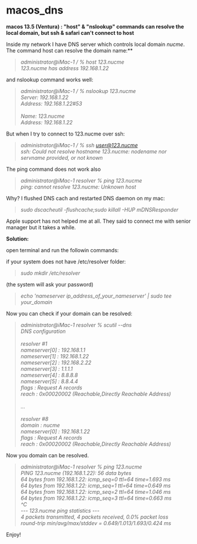 # macos_dns
**macos 13.5 (Ventura) : "host" &amp; "nslookup" commands can resolve the local domain, but ssh &amp; safari can't connect to host**


Inside my network I have DNS server which controls local domain _nucme_. The command host can resolve the domain name:**

>_administrator@iMac-1 / % host 123.nucme<br>
>123.nucme has address 192.168.1.22_

and nslookup command works well:

>_administrator@iMac-1 / % nslookup 123.nucme<br>
>Server:		192.168.1.22<br>
>Address:	192.168.1.22#53<br>
><br>
>Name:	123.nucme<br>
>Address: 192.168.1.22_<br>

But when I try to connect to 123.nucme over ssh:

>_administrator@iMac-1 / % ssh user@123.nucme<br>
>ssh: Could not resolve hostname 123.nucme: nodename nor servname provided, or not known<br>_

The ping command does not work also

>_administrator@iMac-1 resolver % ping 123.nucme   
>ping: cannot resolve 123.nucme: Unknown host<br>_

Why? I flushed DNS cach and restarted DNS daemon on my mac:

>_sudo dscacheutil -flushcache;sudo killall -HUP mDNSResponder_

Apple support has not helped me at all. They said to connect me with senior manager but it takes a while.



**Solution:**

open terminal and run the followin commands:

if your system does not have /etc/resolver folder:
>_sudo mkdir /etc/resolver_

(the system will ask your password)

>_echo 'nameserver ip_address_of_your_nameserver' | sudo tee your_domain_


Now you can check if your domain can be resolved:

>_administrator@iMac-1 resolver % scutil --dns<br>
>DNS configuration<br>
><br>
>resolver #1<br>
> nameserver[0] : 192.168.1.1<br>
> nameserver[1] : 192.168.1.22<br>
> nameserver[2] : 192.168.2.22<br>
> nameserver[3] : 1.1.1.1<br>
> nameserver[4] : 8.8.8.8<br>
> nameserver[5] : 8.8.4.4<br>
> flags  : Request A records<br>
> reach  : 0x00020002 (Reachable,Directly Reachable Address)<br>
><br>
>...<br>
><br>
>resolver #8<br>
> domain  : nucme<br>
> nameserver[0] : 192.168.1.22<br>
> flags  : Request A records<br>
> reach  : 0x00020002 (Reachable,Directly Reachable Address)_<br>

Now you domain can be resolved.

>_administrator@iMac-1 resolver % ping 123.nucme<br>
>PING 123.nucme (192.168.1.22): 56 data bytes<br>
>64 bytes from 192.168.1.22: icmp_seq=0 ttl=64 time=1.693 ms<br>
>64 bytes from 192.168.1.22: icmp_seq=1 ttl=64 time=0.649 ms<br>
>64 bytes from 192.168.1.22: icmp_seq=2 ttl=64 time=1.046 ms<br>
>64 bytes from 192.168.1.22: icmp_seq=3 ttl=64 time=0.663 ms<br>
>^C<br>
>--- 123.nucme ping statistics ---<br>
>4 packets transmitted, 4 packets received, 0.0% packet loss<br>
>round-trip min/avg/max/stddev = 0.649/1.013/1.693/0.424 ms_<br>



Enjoy!
